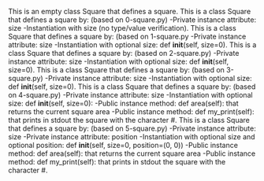 This is an empty class Square that defines a square.
This is a class Square that defines a square by: (based on 0-square.py)
-Private instance attribute: size
-Instantiation with size (no type/value verification).
This is  a class Square that defines a square by: (based on 1-square.py
-Private instance attribute: size
-Instantiation with optional size: def __init__(self, size=0).
This is a class Square that defines a square by: (based on 2-square.py)
-Private instance attribute: size
-Instantiation with optional size: def __init__(self, size=0).
This is a class Square that defines a square by: (based on 3-square.py)
-Private instance attribute: size
-Instantiation with optional size: def __init__(self, size=0).
This is a class Square that defines a square by: (based on 4-square.py)
-Private instance attribute: size
-Instantiation with optional size: def __init__(self, size=0):
-Public instance method: def area(self): that returns the current square area
-Public instance method: def my_print(self): that prints in stdout the square with the character #.
This is  a class Square that defines a square by: (based on 5-square.py)
-Private instance attribute: size
-Private instance attribute: position
-Instantiation with optional size and optional position: def __init__(self, size=0, position=(0, 0))
-Public instance method: def area(self): that returns the current square area
-Public instance method: def my_print(self): that prints in stdout the square with the character #.
